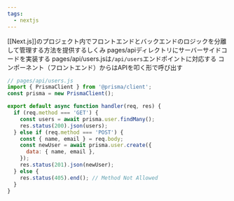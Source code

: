 ```yaml
---
tags:
  - nextjs
---
```

[[Next.js]]のプロジェクト内でフロントエンドとバックエンドのロジックを分離して管理する方法を提供するしくみ
pages/apiディレクトリにサーバーサイドコードを実装する
	pages/api/users.jsは`/api/users`エンドポイントに対応する
コンポーネント（フロントエンド）からはAPIを叩く形で呼び出す

```javascript
// pages/api/users.js
import { PrismaClient } from '@prisma/client';
const prisma = new PrismaClient();

export default async function handler(req, res) {
  if (req.method === 'GET') {
    const users = await prisma.user.findMany();
    res.status(200).json(users);
  } else if (req.method === 'POST') {
    const { name, email } = req.body;
    const newUser = await prisma.user.create({
      data: { name, email },
    });
    res.status(201).json(newUser);
  } else {
    res.status(405).end(); // Method Not Allowed
  }
}
```
